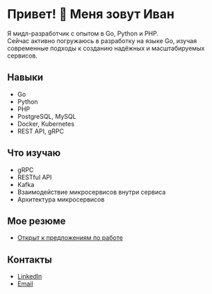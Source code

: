 # Привет! 👋 Меня зовут Иван

Я мидл-разработчик с опытом в Go, Python и PHP.  
Сейчас активно погружаюсь в разработку на языке Go, изучая современные подходы к созданию надёжных и масштабируемых сервисов.  

## Навыки
- Go
- Python
- PHP
- PostgreSQL, MySQL
- Docker, Kubernetes
- REST API, gRPC

## Что изучаю
- gRPC
- RESTful API
- Kafka
- Взаимодействие микросервисов внутри сервиса
- Архитектура микросервисов

## Мое резюме
- [Открыт к предложениям по работе]([https://github.com/username/project1](https://github.com/DenisUstinov/DenisUstinov/blob/main/CV.md))
## Контакты
- [LinkedIn](https://www.linkedin.com/in/username)
- [Email](mailto:your_email@example.com)
